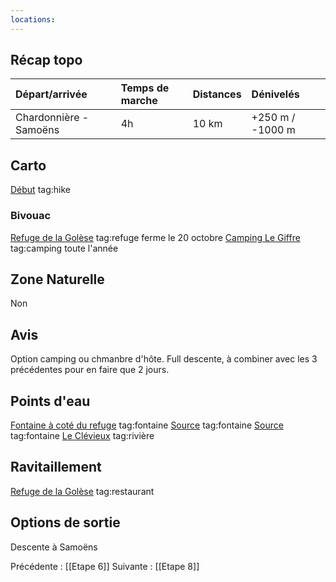 ```yaml
---
locations: 
---
```

## Récap topo

| Départ/arrivée                                           | Temps de marche | Distances | Dénivelés         |
| :------------------------------------------------------- | :-------------- | :-------- | :---------------- |
| Chardonnière - Samoëns                                   | 4h              | 10 km     | +250 m / -1000 m  |
## Carto  
[Début](geo:46.140572,6.774117) tag:hike
### Bivouac
[Refuge de la Golèse](geo:46.129896,6.763037) tag:refuge ferme le 20 octobre
[Camping Le Giffre](geo:46.077373,6.716765) tag:camping toute l'année
## Zone Naturelle
Non
## Avis
Option camping ou chmanbre d'hôte.
Full descente, à combiner avec les 3 précédentes pour en faire que 2 jours.
## Points d'eau
[Fontaine à coté du refuge](geo:46.129305,6.762984) tag:fontaine
[Source](geo:46.123169,6.753159) tag:fontaine 
[Source](geo:46.121112,6.749712) tag:fontaine
[Le Clévieux](geo:46.103186,6.742886) tag:rivière 
## Ravitaillement
[Refuge de la Golèse](geo:46.129896,6.763037) tag:restaurant
## Options de sortie
Descente à Samoëns

Précédente : [[Etape 6]]
Suivante : [[Etape 8]]
